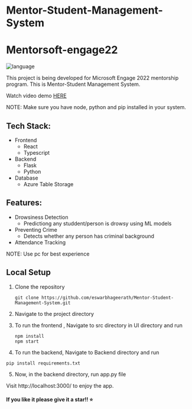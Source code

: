 # Mentor-Student-Management-System

# Mentorsoft-engage22

![language](https://img.shields.io/badge/-Microsoft%20Engage%2022-bluevoilet)

This project is being developed for Microsoft Engage 2022 mentorship program. This is Mentor-Student Management System.



Watch video demo <a href = "https://youtu.be/O8cgTMJJxcw" target = "_blank">HERE</a>

NOTE: Make sure you have node, python and pip installed in your system.

## Tech Stack:
  - Frontend
    - React 
    - Typescript
  - Backend
      - Flask
      - Python
  - Database
    - Azure Table Storage


## Features:
  - Drowsiness Detection
    - Predictiong any studdent/person is drowsy using ML models
  - Preventing Crime
    - Detects whether any person has criminal background 
  - Attendance Tracking
    

NOTE: Use pc for best experience

## Local Setup
  1. Clone the repository

     ```
     git clone https://github.com/eswarbhageerath/Mentor-Student-Management-System.git
     
     ```
  2. Navigate to the project directory
  3. To run the frontend , Navigate to src directory in UI directory and run
     ```
     npm install
     npm start
     
     ```
  4. To run the backend, Navigate to Backend directory and run 
  ```
  pip install requirements.txt
  
  ```
  5. Now, in the backend directory, run app.py file

  
  Visit http://localhost:3000/ to enjoy the app.


#### If you like it please give it a star!! ⭐


